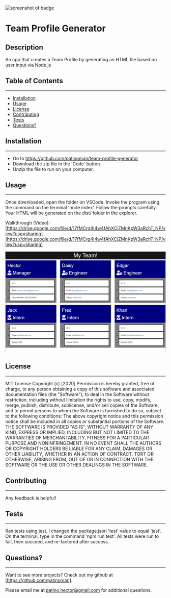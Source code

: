 ![screenshot of badge](https://img.shields.io/badge/license-MIT-blue.svg)

# Team Profile Generator

## Description

An app that creates a Team Profile by generating an HTML file based on user input via Node.js

## Table of Contents

---

- [Installation](#installation)
- [Usage](#usage)
- [License](#license)
- [Contributing](#contributing)
- [Tests](#tests)
- [Questions?](#questions)

## Installation

---

- Go to https://github.com/patinoman/team-profile-generator
- Download the zip file in the 'Code' button
- Unzip the file to run on your computer.

## Usage

---

Once downloaded, open the folder on VSCode. Invoke the program using the command on the terminal 'node index'. Follow the prompts carefully. Your HTML will be generated on the dist/ folder in the explorer.

Walkthrough (Video): [https://drive.google.com/file/d/17fMCrg4I4w4fAhXCjZMnKpW3aRchT_NP/view?usp=sharing](https://drive.google.com/file/d/17fMCrg4I4w4fAhXCjZMnKpW3aRchT_NP/view?usp=sharing)

![screenshot of generated Team Profile](team-builder-snippet.PNG?raw=true)

## License

---

MIT License
Copyright (c) [2020]
Permission is hereby granted, free of charge, to any person obtaining a copy
of this software and associated documentation files (the "Software"), to deal
in the Software without restriction, including without limitation the rights
to use, copy, modify, merge, publish, distribute, sublicense, and/or sell
copies of the Software, and to permit persons to whom the Software is
furnished to do so, subject to the following conditions:
The above copyright notice and this permission notice shall be included in all
copies or substantial portions of the Software.
THE SOFTWARE IS PROVIDED "AS IS", WITHOUT WARRANTY OF ANY KIND, EXPRESS OR
IMPLIED, INCLUDING BUT NOT LIMITED TO THE WARRANTIES OF MERCHANTABILITY,
FITNESS FOR A PARTICULAR PURPOSE AND NONINFRINGEMENT. IN NO EVENT SHALL THE
AUTHORS OR COPYRIGHT HOLDERS BE LIABLE FOR ANY CLAIM, DAMAGES OR OTHER
LIABILITY, WHETHER IN AN ACTION OF CONTRACT, TORT OR OTHERWISE, ARISING FROM,
OUT OF OR IN CONNECTION WITH THE SOFTWARE OR THE USE OR OTHER DEALINGS IN THE
SOFTWARE.

## Contributing

---

Any feedback is helpful!

## Tests

---

Ran tests using jest. I changed the package.json 'test' value to equal 'jest'. On the terminal, type in the command 'npm run test'. All tests were run to fail, then succeed, and re-factored after success.

## Questions?

---

Want to see more projects? Check out my github at [https://github.com/patinoman].

Please email me at patino.hector@gmail.com for additional questions.
